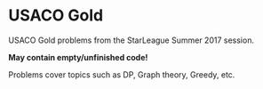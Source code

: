 # USACO Gold
USACO Gold problems from the StarLeague Summer 2017 session. 

**May contain empty/unfinished code!**

Problems cover topics such as DP, Graph theory, Greedy, etc.
